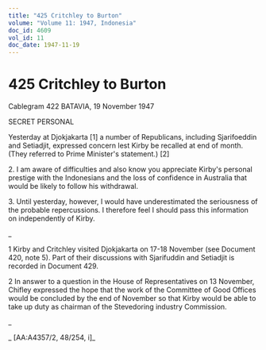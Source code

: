 ```yaml
---
title: "425 Critchley to Burton"
volume: "Volume 11: 1947, Indonesia"
doc_id: 4609
vol_id: 11
doc_date: 1947-11-19
---
```


# 425 Critchley to Burton

Cablegram 422 BATAVIA, 19 November 1947

SECRET PERSONAL

Yesterday at Djokjakarta [1] a number of Republicans, including Sjarifoeddin and Setiadjit, expressed concern lest Kirby be recalled at end of month. (They referred to Prime Minister's statement.) [2]

2\. I am aware of difficulties and also know you appreciate Kirby's personal prestige with the Indonesians and the loss of confidence in Australia that would be likely to follow his withdrawal.

3\. Until yesterday, however, I would have underestimated the seriousness of the probable repercussions. I therefore feel I should pass this information on independently of Kirby.

_

1 Kirby and Critchley visited Djokjakarta on 17-18 November (see Document 420, note 5). Part of their discussions with Sjarifuddin and Setiadjit is recorded in Document 429.

2 In answer to a question in the House of Representatives on 13 November, Chifley expressed the hope that the work of the Committee of Good Offices would be concluded by the end of November so that Kirby would be able to take up duty as chairman of the Stevedoring industry Commission.

_

_ [AA:A4357/2, 48/254, i]_
